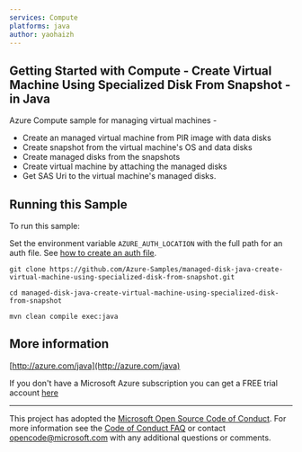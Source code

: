 ```yaml
---
services: Compute
platforms: java
author: yaohaizh
---
```


## Getting Started with Compute - Create Virtual Machine Using Specialized Disk From Snapshot - in Java ##


  Azure Compute sample for managing virtual machines -
   - Create an managed virtual machine from PIR image with data disks
   - Create snapshot from the virtual machine's OS and data disks
   - Create managed disks from the snapshots
   - Create virtual machine by attaching the managed disks
   - Get SAS Uri to the virtual machine's managed disks.
 

## Running this Sample ##

To run this sample:

Set the environment variable `AZURE_AUTH_LOCATION` with the full path for an auth file. See [how to create an auth file](https://github.com/Azure/azure-libraries-for-java/blob/master/AUTH.md).

    git clone https://github.com/Azure-Samples/managed-disk-java-create-virtual-machine-using-specialized-disk-from-snapshot.git

    cd managed-disk-java-create-virtual-machine-using-specialized-disk-from-snapshot

    mvn clean compile exec:java

## More information ##

[http://azure.com/java](http://azure.com/java)

If you don't have a Microsoft Azure subscription you can get a FREE trial account [here](http://go.microsoft.com/fwlink/?LinkId=330212)

---

This project has adopted the [Microsoft Open Source Code of Conduct](https://opensource.microsoft.com/codeofconduct/). For more information see the [Code of Conduct FAQ](https://opensource.microsoft.com/codeofconduct/faq/) or contact [opencode@microsoft.com](mailto:opencode@microsoft.com) with any additional questions or comments.